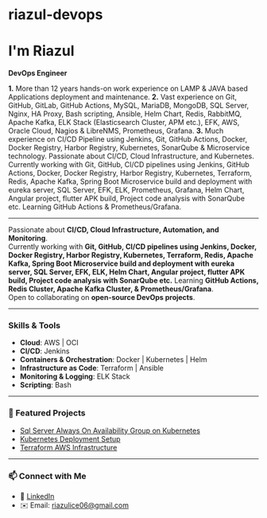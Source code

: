 # riazul-devops
# I'm Riazul  
**DevOps Engineer**

**1.** More than 12 years hands-on work experience on LAMP & JAVA based Applications deployment and maintenance.
**2.** Vast experience on Git, GitHub, GitLab, GitHub Actions, MySQL, MariaDB, MongoDB, SQL Server, Nginx, HA Proxy, Bash scripting, Ansible, Helm Chart, Redis, RabbitMQ, Apache Kafka, ELK Stack (Elasticsearch Cluster, APM etc.), EFK, AWS, Oracle Cloud, Nagios & LibreNMS, Prometheus, Grafana.
**3.** Much experience on CI/CD Pipeline using Jenkins, Git, GitHub Actions, Docker, Docker Registry, Harbor Registry, Kubernetes, SonarQube & Microservice technology.
Passionate about CI/CD, Cloud Infrastructure, and Kubernetes.  
Currently working with Git, GitHub, CI/CD pipelines using Jenkins, GitHub Actions, Docker, Docker Registry, Harbor Registry, Kubernetes, Terraform, Redis, Apache Kafka, Spring Boot Microservice build and deployment with eureka server, SQL Server, EFK, ELK, Prometheus, Grafana, Helm Chart, Angular project, flutter APK build, Project code analysis with SonarQube etc.
Learning GitHub Actions & Prometheus/Grafana.  

---

Passionate about **CI/CD, Cloud Infrastructure, Automation, and Monitoring**.  
Currently working with **Git, GitHub, CI/CD pipelines using Jenkins, Docker, Docker Registry, Harbor Registry, Kubernetes, Terraform, Redis, Apache Kafka, Spring Boot Microservice build and deployment with eureka server, SQL Server, EFK, ELK, Helm Chart, Angular project, flutter APK build, Project code analysis with SonarQube etc.**
Learning **GitHub Actions, Redis Cluster, Apache Kafka Cluster, & Prometheus/Grafana**.  
Open to collaborating on **open-source DevOps projects**. 

---

### Skills & Tools
- **Cloud**: AWS | OCI  
- **CI/CD**: Jenkins
- **Containers & Orchestration**: Docker | Kubernetes | Helm  
- **Infrastructure as Code**: Terraform | Ansible 
- **Monitoring & Logging**: ELK Stack  
- **Scripting**: Bash 

---

### 🚀 Featured Projects
- [Sql Server Always On Availability Group on Kubernetes](https://github.com/Riazul0605/Sql-Server-Always-On-Availability-Group-on-Kubernetes/)  
- [Kubernetes Deployment Setup](https://github.com/yourusername/k8s-deployment)  
- [Terraform AWS Infrastructure](https://github.com/yourusername/terraform-aws)  

---

### 📫 Connect with Me
- 💼 [LinkedIn](https://www.linkedin.com/in/riazul-islam-180598a8/)   
- ✉️ Email: riazulice06@gmail.com
